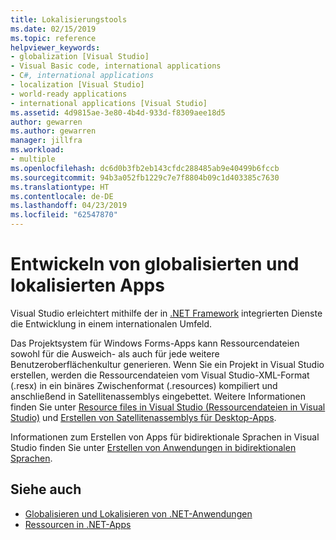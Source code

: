```yaml
---
title: Lokalisierungstools
ms.date: 02/15/2019
ms.topic: reference
helpviewer_keywords:
- globalization [Visual Studio]
- Visual Basic code, international applications
- C#, international applications
- localization [Visual Studio]
- world-ready applications
- international applications [Visual Studio]
ms.assetid: 4d9815ae-3e80-4b4d-933d-f8309aee18d5
author: gewarren
ms.author: gewarren
manager: jillfra
ms.workload:
- multiple
ms.openlocfilehash: dc6d0b3fb2eb143cfdc288485ab9e40499b6fccb
ms.sourcegitcommit: 94b3a052fb1229c7e7f8804b09c1d403385c7630
ms.translationtype: HT
ms.contentlocale: de-DE
ms.lasthandoff: 04/23/2019
ms.locfileid: "62547870"
---
```

# <a name="develop-globalized-and-localized-apps"></a>Entwickeln von globalisierten und lokalisierten Apps

Visual Studio erleichtert mithilfe der in [.NET Framework](/dotnet/standard/globalization-localization/) integrierten Dienste die Entwicklung in einem internationalen Umfeld.

Das Projektsystem für Windows Forms-Apps kann Ressourcendateien sowohl für die Ausweich- als auch für jede weitere Benutzeroberflächenkultur generieren. Wenn Sie ein Projekt in Visual Studio erstellen, werden die Ressourcendateien vom Visual Studio-XML-Format (.resx) in ein binäres Zwischenformat (.resources) kompiliert und anschließend in Satellitenassemblys eingebettet. Weitere Informationen finden Sie unter [Resource files in Visual Studio (Ressourcendateien in Visual Studio)](/dotnet/framework/resources/creating-resource-files-for-desktop-apps#VSResFiles) und [Erstellen von Satellitenassemblys für Desktop-Apps](/dotnet/framework/resources/creating-satellite-assemblies-for-desktop-apps).

Informationen zum Erstellen von Apps für bidirektionale Sprachen in Visual Studio finden Sie unter [Erstellen von Anwendungen in bidirektionalen Sprachen](creating-applications-in-bi-directional-languages.md).

## <a name="see-also"></a>Siehe auch

- [Globalisieren und Lokalisieren von .NET-Anwendungen](/dotnet/standard/globalization-localization/)
- [Ressourcen in .NET-Apps](/dotnet/framework/resources/)